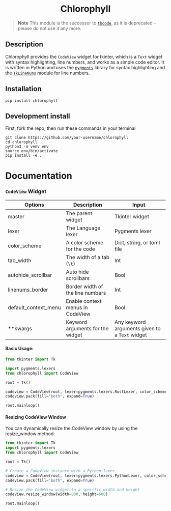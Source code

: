 <h1 align="center">Chlorophyll</h1>

> **Note**
> This module is the successor to [`tkcode`](https://github.com/rdbende/tkcode), as it is deprecated - please do not use it any more.

## Description
Chlorophyll provides the `CodeView` widget for tkinter, which is a `Text` widget with syntax highlighting, line numbers, and works as a simple code editor. It is written in Python and uses the [`pygments`](https://pygments.org/) library for syntax highlighting and the [`TkLineNums`](https://www.github.com/Moosems/TkLineNums) module for line numbers.

## Installation
`pip install chlorophyll`

## Development install
First, fork the repo, then run these commands in your terminal
```console
git clone https://github.com/your-username/chlorophyll
cd chlorophyll
python3 -m venv env
source env/bin/activate
pip install -e .
```

# Documentation

### `CodeView` Widget
|Options             |Description                     |Input                                         |
|--------------------|--------------------------------|----------------------------------------------|
|master              |The parent widget               |Tkinter widget                                |
|lexer               |The Language lexer              |Pygments lexer                                |
|color_scheme        |A color scheme for the code     |Dict, string, or toml file                    |
|tab_width           |The width of a tab (`\t`)       |Int                                           |
|autohide_scrollbar  |Auto hide scrollbars            |Bool                                          |
|linenums_border     |Border width of the line numbers|Int                                           |
|default_context_menu|Enable context menus in CodeView|Bool                                          |
|**kwargs            |Keyword arguments for the widget|Any keyword arguments given to a `Text` widget|

#### Basic Usage:
```python
from tkinter import Tk

import pygments.lexers
from chlorophyll import CodeView

root = Tk()

codeview = CodeView(root, lexer=pygments.lexers.RustLexer, color_scheme="monokai")
codeview.pack(fill="both", expand=True)

root.mainloop()
```

#### Resizing CodeView Window
You can dynamically resize the CodeView window by using the resize_window method:

```python
from tkinter import Tk
import pygments.lexers
from chlorophyll import CodeView

root = Tk()

# Create a CodeView instance with a Python lexer
codeview = CodeView(root, lexer=pygments.lexers.PythonLexer, color_scheme="monokai")
codeview.pack(fill="both", expand=True)

# Resize the CodeView widget to a specific width and height
codeview.resize_window(width=800, height=600)

root.mainloop()
```